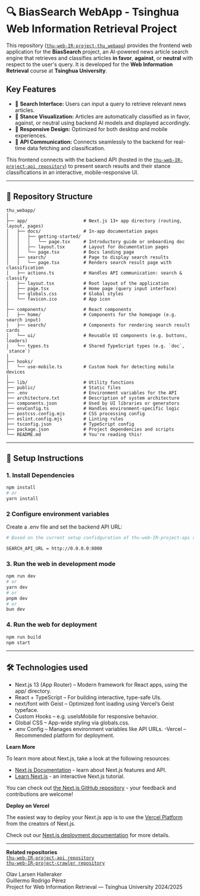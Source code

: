 # 🔍 BiasSearch WebApp - Tsinghua Web Information Retrieval Project

This repository ([`thu-web-IR-project-thu_webapp`](https://github.com/olavhalleraker/thu-web-IR-project-webapp)) provides the frontend web application for the **BiasSearch** project, an AI-powered news article search engine that retrieves and classifies articles **in favor**, **against**, or **neutral** with respect to the user's query. It is developed for the **Web Information Retrieval** course at **Tsinghua University**.

## Key Features
-  🔎 **Search Interface:** Users can input a query to retrieve relevant news articles.  
- 🧠 **Stance Visualization:** Articles are automatically classified as in favor, against, or neutral using backend AI models and displayed accordingly. 
- 📱 **Responsive Design:** Optimized for both desktop and mobile experiences.
- 🔗 **API Communication:** Connects seamlessly to the backend for real-time data fetching and classification. 

This frontend connects with the backend API (hosted in the [`thu-web-IR-project-api repository`](https://github.com/olavhalleraker/thu-web-IR-project-api)) to present search results and their stance classifications in an interactive, mobile-responsive UI.


---

## 📁 Repository Structure
 ```
 thu_webapp/
│
├── app/                     # Next.js 13+ app directory (routing, layout, pages)
│   ├── docs/                # In-app documentation pages
│   │   ├── getting-started/
│   │   │   └── page.tsx     # Introductory guide or onboarding doc
│   │   ├── layout.tsx       # Layout for documentation pages
│   │   └── page.tsx         # Docs landing page
│   ├── search/              # Page to display search results
│   │   └── page.tsx         # Renders search result page with classification
│   ├── actions.ts           # Handles API communication: search & classify
│   ├── layout.tsx           # Root layout of the application
│   ├── page.tsx             # Home page (query input interface)
│   ├── globals.css          # Global styles
│   └── favicon.ico          # App icon
│
├── components/              # React components
│   ├── home/                # Components for the homepage (e.g. search input)
│   ├── search/              # Components for rendering search result cards
│   └── ui/                  # Reusable UI components (e.g. buttons, loaders)
│   └── types.ts             # Shared TypeScript types (e.g. `doc`, `stance`)
│
├── hooks/
│   └── use-mobile.ts        # Custom hook for detecting mobile devices
│
├── lib/                     # Utility functions 
├── public/                  # Static files
├── .env                     # Environment variables for the API
├── architecture.txt         # Description of system architecture
├── components.json          # Used by UI libraries or generators
├── envConfig.ts             # Handles environment-specific logic 
├── postcss.config.mjs       # CSS processing config
├── eslint.config.mjs        # Linting rules
├── tsconfig.json            # TypeScript config
├── package.json             # Project dependencies and scripts
└── README.md                # You're reading this!

 ```

 ---

## 🔧 Setup Instructions

### 1. Install Dependencies

```bash
npm install
# or
yarn install

```
### 2 Configure environment variables   
Create a .env file and set the backend API URL: 
```bash
# Based on the current setup confidguration of thu-web-IR-project-api repository

SEARCH_API_URL = http://0.0.0.0:8000
```

### 3. Run the web in development mode
```bash
npm run dev
# or
yarn dev
# or
pnpm dev
# or
bun dev
```

### 4. Run the web for deployment 
```bash
npm run build
npm start
```

---

## 🛠️ Technologies used

- Next.js 13 (App Router) – Modern framework for React apps, using the app/ directory.
- React + TypeScript – For building interactive, type-safe UIs.
- next/font with Geist – Optimized font loading using Vercel’s Geist typeface.
- Custom Hooks – e.g. useIsMobile for responsive behavior.
- Global CSS – App-wide styling via globals.css.
- .env Config – Manages environment variables like API URLs.
 -Vercel – Recommended platform for deployment.

**Learn More**

To learn more about Next.js, take a look at the following resources:

- [Next.js Documentation](https://nextjs.org/docs) - learn about Next.js features and API.
- [Learn Next.js](https://nextjs.org/learn) - an interactive Next.js tutorial.

You can check out [the Next.js GitHub repository](https://github.com/vercel/next.js) - your feedback and contributions are welcome!

**Deploy on Vercel**

The easiest way to deploy your Next.js app is to use the [Vercel Platform](https://vercel.com/new?utm_medium=default-template&filter=next.js&utm_source=create-next-app&utm_campaign=create-next-app-readme) from the creators of Next.js.

Check out our [Next.js deployment documentation](https://nextjs.org/docs/app/building-your-application/deploying) for more details.

---
**Related repositories**  
[`thu-web-IR-project-api repository`](https://github.com/olavhalleraker/thu-web-IR-project-api)  
[`thu-web-IR-project-crawler repository`](https://github.com/olavhalleraker/thu-web-IR-project-crawler)

Olav Larsen Halleraker  
Guillermo Rodrigo Pérez  
Project for Web Information Retrieval — Tsinghua University 2024/2025

